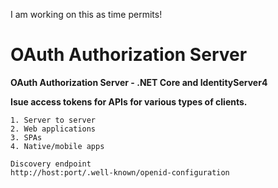 I am working on this as time permits!

# OAuth Authorization Server #
**OAuth Authorization Server - .NET Core and IdentityServer4**

**Isue access tokens for APIs for various types of clients.**


	1. Server to server             
	2. Web applications 
	3. SPAs 
	4. Native/mobile apps	

	Discovery endpoint
	http://host:port/.well-known/openid-configuration
 
